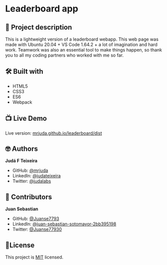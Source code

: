# Leaderboard app
## 📑 Project description
This is a lightweight version of a leaderboard webapp.
This web page was made with Ubuntu 20.04 + VS Code 1.64.2 + a lot of imagination and hard work.
Teamwork was also an essential tool to make things happen, so thank you to all my coding partners who worked with me so far.

## 🛠 Built with
- HTML5
- CSS3
- ES6
- Webpack

## 📺 Live Demo
Live version: [mrjuda.github.io/leaderboard/dist](https://mrjuda.github.io/leaderboard/dist/)

## 🤓 Authors
**Judá F Teixeira**
- GitHub: [@mrjuda](https://github.com/mrjuda "Judá Teixeira's GitHub profile")
- LinkedIn: [@judateixeira](https://www.linkedin.com/in/judateixeira "Judá Teixeira's Linkedin profile")
- Twitter: [@judalabs](https://twitter.com/judalabs)

## 🤝 Contributors
**Juan Sebastian**
- GitHub: [@Juanse7793](https://github.com/Juanse7793 "Juan Sebastian's GitHub profile")
- LinkedIn: [@juan-sebastian-sotomayor-2bb395198](https://www.linkedin.com/in/juan-sebastian-sotomayor-2bb395198/ "Juan Sebastian's Linkedin profile")
- Twitter: [@Juanse77930](https://twitter.com/Juanse77930 "Juan Sebastian's Twitter profile")

## 📝License
This project is [MIT](https://github.com/mrjuda/leaderboard/blob/main/LICENSE) licensed.
